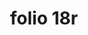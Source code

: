 ---
layout: edition
title: folio 18r
manuscript: Turin, Biblioteca Nazionale, MS N.III.19
sigla: T
iip: t0018r.tif
milestone: 35
---